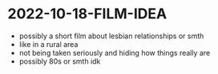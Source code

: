 # 2022-10-18-FILM-IDEA
- possibly a short film about lesbian relationships or smth 
- like in a rural area
- not being taken seriously and hiding how things really are 
- possibly 80s or smth idk
